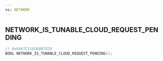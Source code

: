 ```yaml
---
ns: NETWORK
---
```

## NETWORK_IS_TUNABLE_CLOUD_REQUEST_PENDING

```c
// 0x0467C11ED88B7D28
BOOL NETWORK_IS_TUNABLE_CLOUD_REQUEST_PENDING();
```

